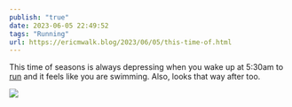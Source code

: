 ```yaml
---
publish: "true"
date: 2023-06-05 22:49:52
tags: "Running"
url: https://ericmwalk.blog/2023/06/05/this-time-of.html
---
```


This time of seasons is always depressing when you wake up at 5:30am to [run](https://strava.com/activities/9206598265) and it feels like you are swimming. Also, looks that way after too.

![](https://ericmwalk.blog/uploads/2023/0a5517d3ae.jpg)